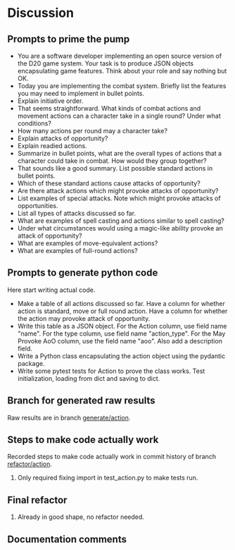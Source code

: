 # Discussion

## Prompts to prime the pump

- You are a software developer implementing an open  source version of the D20 game system. Your task is to produce JSON objects encapsulating game features. Think about your role and say nothing but OK.
- Today you are implementing the combat system. Briefly list the features you may need to implement in bullet points.
- Explain initiative order.
- That seems straightforward. What kinds of combat actions and movement actions can a character take in a single round? Under what conditions?
- How many actions per round may a character take?
- Explain attacks of opportunity?
- Explain readied actions.
- Summarize in bullet points, what are the overall types of actions that a character could take in combat. How would they group together?
- That sounds like a good summary. List possible standard actions in bullet points.
- Which of these standard actions cause attacks of opportunity?
- Are there attack actions which might provoke attacks of opportunity?
- List examples of special attacks. Note which might provoke attacks of opportunities.
- List all types of attacks discussed so far.
- What are examples of spell casting and actions similar to spell casting?
- Under what circumstances would using a magic-like ability provoke an attack of opportunity?
- What are examples of move-equivalent actions?
- What are examples of full-round actions?

## Prompts to generate python code

Here start writing actual code.

- Make a table of all actions discussed so far. Have a column for whether action is standard, move or full round action. Have a column for whether the action may provoke attack of opportunity.
- Write this table as a JSON object. For the Action column, use field name "name". For the type column, use field name "action_type". For the May Provoke AoO column, use the field name "aoo". Also add a description field.
- Write a Python class encapsulating the action object using the pydantic package.
- Write some pytest tests for Action to prove the class works. Test initialization, loading from dict and saving to dict.

## Branch for generated raw results

Raw results are in branch [generate/action](https://github.com/newexo/icosahedron/tree/generate/action).

## Steps to make code actually work

Recorded steps to make code actually work in commit history of branch [refactor/action](https://github.com/newexo/icosahedron/tree/refactor/action).

1. Only required fixing import in test_action.py to make tests run.

## Final refactor

1. Already in good shape, no refactor needed.

## Documentation comments

